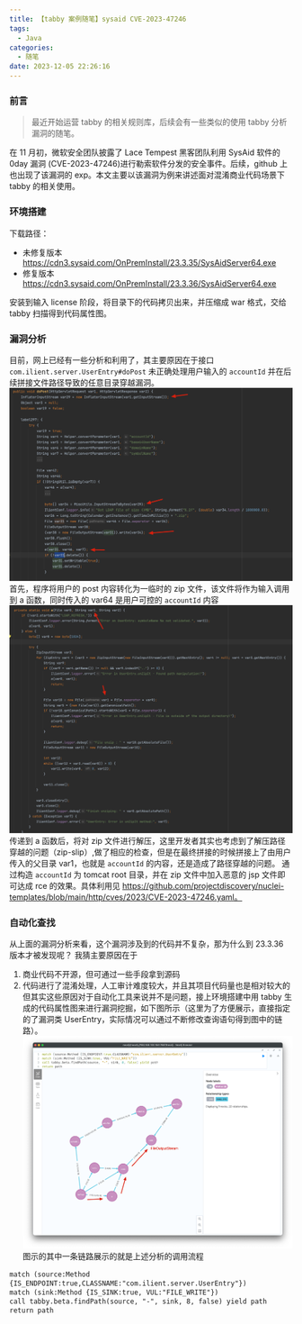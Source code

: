 ```yaml
---
title: 【tabby 案例随笔】sysaid CVE-2023-47246
tags:
  - Java
categories:
  - 随笔
date: 2023-12-05 22:26:16
---
```


### 前言
> 最近开始运营 tabby 的相关规则库，后续会有一些类似的使用 tabby 分析漏洞的随笔。

在 11 月初，微软安全团队披露了 Lace Tempest 黑客团队利用 SysAid 软件的 0day 漏洞 (CVE-2023-47246)进行勒索软件分发的安全事件。后续，github 上也出现了该漏洞的 exp。本文主要以该漏洞为例来讲述面对混淆商业代码场景下 tabby 的相关使用。
### 环境搭建
下载路径：

- 未修复版本 https://cdn3.sysaid.com/OnPremInstall/23.3.35/SysAidServer64.exe
- 修复版本 https://cdn3.sysaid.com/OnPremInstall/23.3.36/SysAidServer64.exe

安装到输入 license 阶段，将目录下的代码拷贝出来，并压缩成 war 格式，交给 tabby 扫描得到代码属性图。

### 漏洞分析
目前，网上已经有一些分析和利用了，其主要原因在于接口 `com.ilient.server.UserEntry#doPost` 未正确处理用户输入的 `accountId` 并在后续拼接文件路径导致的任意目录穿越漏洞。
![](assets/【随笔】sysaid%20CVE-2023-47246/image-20231205222139931.png)
首先，程序将用户的 post 内容转化为一临时的 zip 文件，该文件将作为输入调用到 a 函数，同时传入的 var64 是用户可控的 `accountId` 内容
![](assets/【随笔】sysaid%20CVE-2023-47246/image-20231205222202395.png)
传递到 a 函数后，将对 zip 文件进行解压，这里开发者其实也考虑到了解压路径穿越的问题（zip-slip）,做了相应的检查，但是在最终拼接的时候拼接上了由用户传入的父目录 var1，也就是 `accountId` 的内容，还是造成了路径穿越的问题。
通过构造 `accountId` 为 tomcat root 目录，并在 zip 文件中加入恶意的 jsp 文件即可达成 rce 的效果。具体利用见 https://github.com/projectdiscovery/nuclei-templates/blob/main/http/cves/2023/CVE-2023-47246.yaml。

### 自动化查找
从上面的漏洞分析来看，这个漏洞涉及到的代码并不复杂，那为什么到 23.3.36 版本才被发现呢？
我猜主要原因在于
1. 商业代码不开源，但可通过一些手段拿到源码
2. 代码进行了混淆处理，人工审计难度较大，并且其项目代码量也是相对较大的
但其实这些原因对于自动化工具来说并不是问题，接上环境搭建中用 tabby 生成的代码属性图来进行漏洞挖掘，如下图所示（这里为了方便展示，直接指定的了漏洞类 UserEntry，实际情况可以通过不断修改查询语句得到图中的链路）。
![](assets/【随笔】sysaid%20CVE-2023-47246/image-20231205222220389.png)
图示的其中一条链路展示的就是上述分析的调用流程
```cypher
match (source:Method {IS_ENDPOINT:true,CLASSNAME:"com.ilient.server.UserEntry"})
match (sink:Method {IS_SINK:true, VUL:"FILE_WRITE"})
call tabby.beta.findPath(source, "-", sink, 8, false) yield path
return path
```
